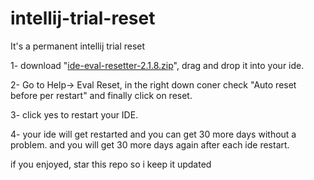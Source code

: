 # intellij-trial-reset
It's a permanent intellij trial reset

1- download "[ide-eval-resetter-2.1.8.zip](https://github.com/30iahkolLaw/intellij-trial-reset/raw/main/ide-eval-resetter-2.1.8.zip)", drag and drop it into your ide.

2- Go to Help-> Eval Reset, in the right down coner check "Auto reset before per restart" and finally click on reset.

3- click yes to restart your IDE.

4- your ide will get restarted and you can get 30 more days without a problem. and you will get 30 more days again after each ide restart.


if you enjoyed, star this repo so i keep it updated
